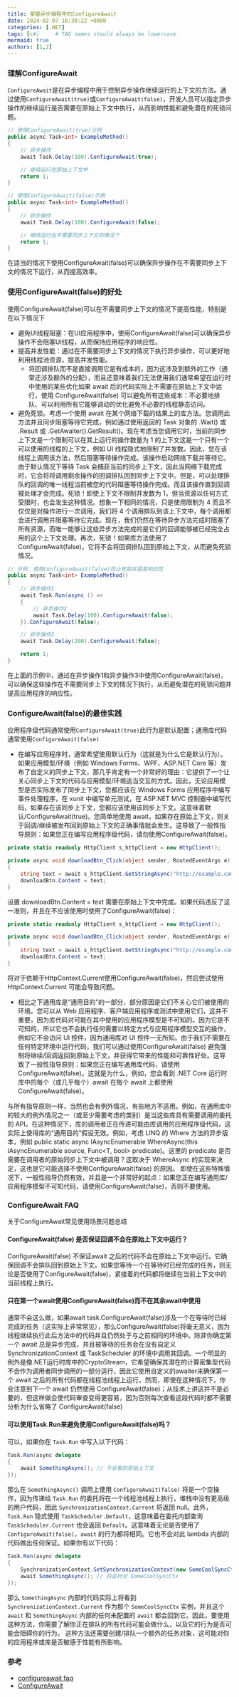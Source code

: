 ```yaml
---
title: 掌握异步编程中的ConfigureAwait
date: 2024-02-07 16:30:22 +0800
categories: [.NET]
tags: [c#]     # TAG names should always be lowercase
mermaid: true
authors: [1,2]
---
```


### 理解ConfigureAwait
`ConfigureAwait`是在异步编程中用于控制异步操作继续运行的上下文的方法。通过使用`ConfigureAwait(true)`或`ConfigureAwait(false)`，开发人员可以指定异步操作的继续运行是否需要在原始上下文中执行，从而影响性能和避免潜在的死锁问题。
```csharp
// 使用ConfigureAwait(true)示例
public async Task<int> ExampleMethod()
{
    // 异步操作
    await Task.Delay(100).ConfigureAwait(true);

    // 继续运行在原始上下文中
    return 1;
}

// 使用ConfigureAwait(false)示例
public async Task<int> ExampleMethod()
{
    // 异步操作
    await Task.Delay(100).ConfigureAwait(false);

    // 继续运行在不需要同步上下文的情况下
    return 1;
}
```
在适当的情况下使用ConfigureAwait(false)可以确保异步操作在不需要同步上下文的情况下运行，从而提高效率。

### 使用ConfigureAwait(false)的好处
使用ConfigureAwait(false)可以在不需要同步上下文的情况下提高性能，特别是在以下情况下
- 避免UI线程阻塞：在UI应用程序中，使用ConfigureAwait(false)可以确保异步操作不会阻塞UI线程，从而保持应用程序的响应性。
- 提高并发性能：通过在不需要同步上下文的情况下执行异步操作，可以更好地利用线程池资源，提高并发性能。
  - 将回调排队而不是直接调用它是有成本的，因为这涉及到额外的工作（通常还涉及额外的分配），而且还意味着我们无法使用我们通常希望在运行时中使用的某些优化如果 await 后的代码实际上不需要在原始上下文中运行，使用 ConfigureAwait(false) 可以避免所有这些成本：不必要地排队、可以利用所有它能够调动的优化避免不必要的线程静态访问。
- 避免死锁。考虑一个使用 await 在某个网络下载的结果上的库方法。您调用此方法并且同步阻塞等待它完成，例如通过使用返回的 Task 对象的 .Wait() 或 .Result 或 .GetAwaiter().GetResult()。现在考虑当您调用它时，当前的同步上下文是一个限制可以在其上运行的操作数量为 1 的上下文这是一个只有一个可以使用的线程的上下文，例如 UI 线程隐式地限制了并发数。因此，您在该线程上调用该方法，然后阻塞等待操作完成。该操作启动网络下载并等待它。由于默认情况下等待 Task 会捕获当前的同步上下文，因此当网络下载完成时，它会将将调用剩余操作的回调排队回到同步上下文中。但是，可以处理排队的回调的唯一线程当前被您的代码阻塞等待操作完成。而且该操作直到回调被处理才会完成。死锁！即使上下文不限制并发数为 1，但当资源以任何方式受限时，也会发生这种情况。想象一下相同的情况，只是使用限制为 4 而且不仅仅是对操作进行一次调用，我们将 4 个调用排队到该上下文中，每个调用都会进行调用并阻塞等待它完成。现在，我们仍然在等待异步方法完成时阻塞了所有资源，而唯一能够让这些异步方法完成的是它们的回调能够被已经完全占用的这个上下文处理。再次，死锁！如果库方法使用了 ConfigureAwait(false)，它将不会将回调排队回到原始上下文，从而避免死锁情况。
```csharp
// 示例：使用ConfigureAwait(false)防止死锁并提高响应性
public async Task<int> ExampleMethod()
{
    // 异步操作1
    await Task.Run(async () =>
    {
        // 异步操作2
        await Task.Delay(100).ConfigureAwait(false);
    }).ConfigureAwait(false);

    // 异步操作3
    await Task.Delay(200).ConfigureAwait(false);

    return 1;
}
```
在上面的示例中，通过在异步操作1和异步操作3中使用ConfigureAwait(false)，可以确保这些操作在不需要同步上下文的情况下执行，从而避免潜在的死锁问题并提高应用程序的响应性。
### ConfigureAwait(false)的最佳实践
应用程序级代码通常使用`ConfigureAwait(true)`此行为是默认配置；通用库代码通常使用`ConfigureAwait(false)`
- 在编写应用程序时，通常希望使用默认行为（这就是为什么它是默认行为）。如果应用模型/环境（例如 Windows Forms、WPF、ASP.NET Core 等）发布了自定义的同步上下文，那几乎肯定有一个非常好的理由：它提供了一个让关心同步上下文的代码与应用模型/环境适当交互的方式。因此，无论应用模型是否实际发布了同步上下文，您都应该在 Windows Forms 应用程序中编写事件处理程序，在 xunit 中编写单元测试，在 ASP.NET MVC 控制器中编写代码，如果存在该同步上下文，您都应该使用该同步上下文。这意味着默认/ConfigureAwait(true)。您简单地使用 await，如果存在原始上下文，则关于回调/继续被发布回到原始上下文的正确事情就会发生。这导致了一般性指导原则：如果您正在编写应用程序级代码，请勿使用ConfigureAwait(false)。
```csharp
private static readonly HttpClient s_httpClient = new HttpClient();

private async void downloadBtn_Click(object sender, RoutedEventArgs e)
{
    string text = await s_httpClient.GetStringAsync("http://example.com/currenttime");
    downloadBtn.Content = text;
}
```
设置 downloadBtn.Content = text 需要在原始上下文中完成。如果代码违反了这一准则，并且在不应该使用时使用了ConfigureAwait(false)：
```csharp
private static readonly HttpClient s_httpClient = new HttpClient();

private async void downloadBtn_Click(object sender, RoutedEventArgs e)
{
    string text = await s_httpClient.GetStringAsync("http://example.com/currenttime").ConfigureAwait(false); // bug
    downloadBtn.Content = text;
}
```
将对于依赖于HttpContext.Current使用ConfigureAwait(false)，然后尝试使用 HttpContext.Current 可能会导致问题。

- 相比之下通用库是“通用目的”的一部分，部分原因是它们不关心它们被使用的环境。您可以从 Web 应用程序、客户端应用程序或测试中使用它们，这并不重要，因为库代码对可能在其中使用的应用程序模型是不可知的。因为它是不可知的，所以它也不会执行任何需要以特定方式与应用程序模型交互的操作，例如它不会访问 UI 控件，因为通用库对 UI 控件一无所知。由于我们不需要在任何特定环境中运行代码，我们可以通过使用ConfigureAwait(false) 避免强制将继续/回调返回到原始上下文，并获得它带来的性能和可靠性好处。这导致了一般性指导原则：如果您正在编写通用库代码，请使用ConfigureAwait(false)。这就是为什么，例如，您会看到 .NET Core 运行时库中的每个（或几乎每个）await 在每个 await 上都使用ConfigureAwait(false)。

与所有指导原则一样，当然也会有例外情况，有些地方不适用。例如，在通用库中的较大的例外情况之一（或至少需要考虑的类别）是当这些库具有需要调用的委托的 API。在这种情况下，库的调用者正在传递可能由库调用的应用程序级代码，这实际上使得库的“通用目的”假设无效。例如，考虑 LINQ 的 Where 方法的异步版本，例如 public static async IAsyncEnumerable<T> WhereAsync(this IAsyncEnumerable<T> source, Func<T, bool> predicate)。这里的 predicate 是否需要在调用者的原始同步上下文中被调用？这取决于 WhereAsync 的实现来决定，这也是它可能选择不使用ConfigureAwait(false) 的原因。
即使在这些特殊情况下，一般性指导仍然有效，并且是一个非常好的起点：如果您正在编写通用库/应用程序模型不可知代码，请使用ConfigureAwait(false)，否则不要使用。

### ConfigureAwait FAQ
关于ConfigureAwait常见使用场景问题总结
#### ConfigureAwait(false) 是否保证回调不会在原始上下文中运行？
ConfigureAwait(false) 不保证await 之后的代码不会在原始上下文中运行。它确保回调不会排队回到原始上下文。如果您等待一个在等待时已经完成的任务，则无论是否使用了ConfigureAwait(false)，紧接着的代码都将继续在当前上下文中的当前线程上执行。

#### 只在第一个await使用ConfigureAwait(false)而不在其余await中使用
通常不会这么做，如果await task.ConfigureAwait(false)涉及一个在等待时已经完成的任务（这实际上非常常见），那么ConfigureAwait(false)将毫无意义，因为线程继续执行此后方法中的代码并且仍然处于与之前相同的环境中。除非你确定第一个 await 总是异步完成，并且被等待的任务会在没有自定义 SynchronizationContext 或 TaskScheduler 的环境中调用其回调。一个明显的例外是像.NET运行时库中的CryptoStream，它希望确保其潜在的计算密集型代码不会作为调用者同步调用的一部分运行，因此它使用自定义的awaiter来确保第一个 await 之后的所有代码都在线程池线程上运行。然而，即使在这种情况下，你会注意到下一个 await 仍然使用 ConfigureAwait(false)；从技术上讲这并不是必要的，但这样做会使代码审查变得更容易，因为否则每次查看这段代码时都不需要分析为什么省略了 ConfigureAwait(false)

#### 可以使用Task.Run来避免使用ConfigureAwait(false)吗？
可以，如果你在 `Task.Run` 中写入以下代码：
```csharp
Task.Run(async delegate
{
    await SomethingAsync(); // 不会看到原始上下文
});
```
那么在 `SomethingAsync()` 调用上使用 `ConfigureAwait(false)` 将是一个空操作，因为传递给 `Task.Run` 的委托将在一个线程池线程上执行，堆栈中没有更高级的用户代码，因此 `SynchronizationContext.Current` 将返回 null。此外，`Task.Run` 隐式使用 `TaskScheduler.Default`，这意味着在委托内部查询 `TaskScheduler.Current` 也会返回 `Default`。这意味着无论是否使用了 `ConfigureAwait(false)`，`await` 的行为都将相同。它也不会对此 lambda 内部的代码做出任何保证。如果你有以下代码：
```csharp
Task.Run(async delegate
{
    SynchronizationContext.SetSynchronizationContext(new SomeCoolSyncCtx());
    await SomethingAsync(); // 将会针对 SomeCoolSyncCtx
});
```
那么 `SomethingAsync` 内部的代码实际上将看到 `SynchronizationContext.Current` 作为那个 `SomeCoolSyncCtx` 实例，并且这个 `await` 和 `SomethingAsync` 内部的任何未配置的 `await` 都会回到它。因此，要使用这种方法，你需要了解你正在排队的所有代码可能会做什么，以及它的行为是否可能会阻碍你的行为。
这种方法还需要创建/排队一个额外的任务对象，这可能对你的应用程序或库是否敏感于性能有所影响。

### 参考
- [configureawait faq](https://devblogs.microsoft.com/dotnet/configureawait-faq/#comments)
- [ConfigureAwait](https://github.com/Fody/ConfigureAwait)

